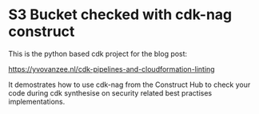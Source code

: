 # S3 Bucket checked with cdk-nag construct

This is the python based cdk project for the blog post:

https://yvovanzee.nl/cdk-pipelines-and-cloudformation-linting

It demostrates how to use cdk-nag from the Construct Hub to check your code during cdk synthesise on security related best practises implementations.